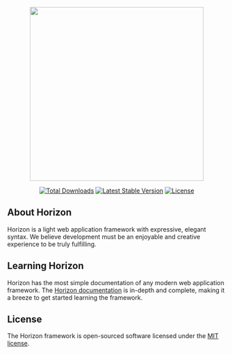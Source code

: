 <p align="center"><img src="https://horizom.github.io/dist/images/horizom-logo-color.svg" width="400"></p>

<p align="center">
<a href="https://packagist.org/packages/codec/horizon"><img src="https://poser.pugx.org/codec/horizon/downloads" alt="Total Downloads"></a>
<a href="https://packagist.org/packages/codec/horizon"><img src="https://poser.pugx.org/codec/horizon/v" alt="Latest Stable Version"></a>
<a href="https://packagist.org/packages/codec/horizon"><img src="https://poser.pugx.org/codec/horizon/license" alt="License"></a>
</p>

## About Horizon

Horizon is a light web application framework with expressive, elegant syntax. We believe development must be an enjoyable and creative experience to be truly fulfilling.

## Learning Horizon

Horizon has the most simple documentation of any modern web application framework. The [Horizon documentation](http://codecci.com/framework) is in-depth and complete, making it a breeze to get started learning the framework.

## License

The Horizon framework is open-sourced software licensed under the [MIT license](LICENSE.md).
